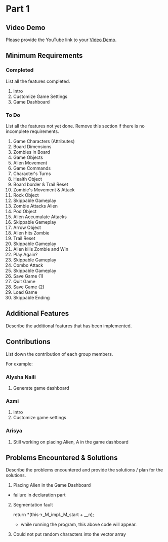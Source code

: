 # Part 1

## Video Demo

Please provide the YouTube link to your [Video Demo](https://youtube.com).

## Minimum Requirements

### Completed

List all the features completed.

1. Intro
2. Customize Game Settings
3. Game Dashboard

### To Do

List all the features not yet done. Remove this section if there is no incomplete requirements.

1. Game Characters (Attributes)
2. Board Dimensions
3. Zombies in Board
4. Game Objects 
5. Alien Movement
6. Game Commands
7. Character's Turns
8. Health Object
9. Board border & Trail Reset
10. Zombie's Movement & Attack
11. Rock Object
12. Skippable Gameplay
13. Zombie Attacks Alien
14. Pod Object
15. Alien Accumulate Attacks
16. Skippable Gameplay
17. Arrow Object
18. Alien hits Zombie
19. Trail Reset
20. Skippable Gameplay
21. Alien kills Zombie and Win
22. Play Again?
23. Skippable Gameplay
24. Combo Attack
25. Skippable Gameplay
26. Save Game (1)
27. Quit Game
28. Save Game (2)
29. Load Game
30. Skippable Ending

## Additional Features

Describe the additional features that has been implemented.

## Contributions

List down the contribution of each group members.

For example:

### Alysha Naili

1. Generate game dashboard

### Azmi

1. Intro
2. Customize game settings

### Arisya

1. Still working on placing Alien, A in the game dashboard

## Problems Encountered & Solutions

Describe the problems encountered and provide the solutions / plan for the solutions.

1. Placing Alien in the Game Dashboard
- failure in declaration part 

2. Segmentation fault 

   return *(this->_M_impl._M_start + __n);
   - while running the program, this above code will appear. 
   
3. Could not put random characters into the vector array
